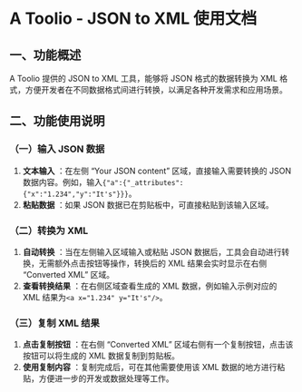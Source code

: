 # A Toolio - JSON to XML 使用文档

## 一、功能概述
A Toolio 提供的 JSON to XML 工具，能够将 JSON 格式的数据转换为 XML 格式，方便开发者在不同数据格式间进行转换，以满足各种开发需求和应用场景。

## 二、功能使用说明

### （一）输入 JSON 数据

  1. **文本输入** ：在左侧 “Your JSON content” 区域，直接输入需要转换的 JSON 数据内容。例如，输入`{"a":{"_attributes":{"x":"1.234","y":"It's"}}}`。
  2. **粘贴数据** ：如果 JSON 数据已在剪贴板中，可直接粘贴到该输入区域。

### （二）转换为 XML

  1. **自动转换** ：当在左侧输入区域输入或粘贴 JSON 数据后，工具会自动进行转换，无需额外点击按钮等操作，转换后的 XML 结果会实时显示在右侧 “Converted XML” 区域。
  2. **查看转换结果** ：在右侧区域查看生成的 XML 数据，例如输入示例对应的 XML 结果为`<a x="1.234" y="It's"/>`。

### （三）复制 XML 结果

  1. **点击复制按钮** ：在右侧 “Converted XML” 区域右侧有一个复制按钮，点击该按钮可以将生成的 XML 数据复制到剪贴板。
  2. **使用复制内容** ：复制完成后，可在其他需要使用该 XML 数据的地方进行粘贴，方便进一步的开发或数据处理等工作。